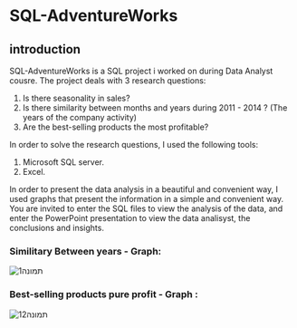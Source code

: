 # SQL-AdventureWorks
## introduction
SQL-AdventureWorks is a SQL project i worked on during Data Analyst cousre.
The project deals with 3 research questions:
  1. Is there seasonality in sales?
  2. Is there similarity between months and years during 2011 - 2014 ? (The years of the company activity)
  3. Are the best-selling products the most profitable?  

In order to solve the research questions, I used the following tools:
  1. Microsoft SQL server.
  2. Excel.

In order to present the data analysis in a beautiful and convenient way, I used graphs that present the information in a simple and convenient way.
You are invited to enter the SQL files to view the analysis of the data, and enter the PowerPoint presentation to view the data analisyst, the conclusions and insights.

### Similitary Between years - Graph:
![תמונה1](https://github.com/user-attachments/assets/ab98d66a-a424-4968-890c-e3d8939b0552)


### Best-selling products pure profit - Graph :
![תמונה12](https://github.com/user-attachments/assets/25d9ae31-2c57-415d-a1d2-71fc7be84653)


